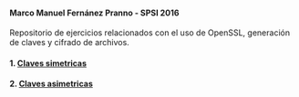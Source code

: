 #### Marco Manuel Fernánez Pranno - SPSI 2016

Repositorio de ejercicios relacionados con el uso de OpenSSL, generación de claves y cifrado de archivos.

#### 1. [Claves simetricas](./claves-simetricas.md)

#### 2. [Claves asimetricas](./claves-asimetricas.md)
